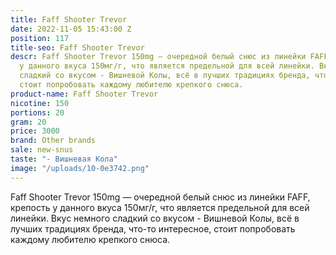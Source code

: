 ```yaml
---
title: Faff Shooter Trevor
date: 2022-11-05 15:43:00 Z
position: 117
title-seo: Faff Shooter Trevor
descr: Faff Shooter Trevor 150mg — очередной белый снюс из линейки FAFF, крепость
  у данного вкуса 150мг/г, что является предельной для всей линейки. Вкус немного
  сладкий со вкусом - Вишневой Колы, всё в лучших традициях бренда, что-то интересное,
  стоит попробовать каждому любителю крепкого снюса.
product-name: Faff Shooter Trevor
nicotine: 150
portions: 20
gram: 20
price: 3000
brand: Other brands
sale: new-snus
taste: "- Вишневая Кола"
image: "/uploads/10-0e3742.png"
---
```


Faff Shooter Trevor 150mg — очередной белый снюс из линейки FAFF, крепость у данного вкуса 150мг/г, что является предельной для всей линейки. Вкус немного сладкий со вкусом - Вишневой Колы, всё в лучших традициях бренда, что-то интересное, стоит попробовать каждому любителю крепкого снюса.